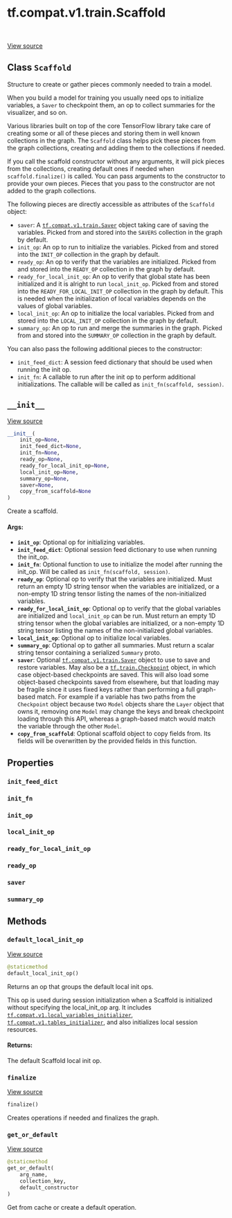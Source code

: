 <div itemscope itemtype="http://developers.google.com/ReferenceObject">
<meta itemprop="name" content="tf.compat.v1.train.Scaffold" />
<meta itemprop="path" content="Stable" />
<meta itemprop="property" content="init_feed_dict"/>
<meta itemprop="property" content="init_fn"/>
<meta itemprop="property" content="init_op"/>
<meta itemprop="property" content="local_init_op"/>
<meta itemprop="property" content="ready_for_local_init_op"/>
<meta itemprop="property" content="ready_op"/>
<meta itemprop="property" content="saver"/>
<meta itemprop="property" content="summary_op"/>
<meta itemprop="property" content="__init__"/>
<meta itemprop="property" content="default_local_init_op"/>
<meta itemprop="property" content="finalize"/>
<meta itemprop="property" content="get_or_default"/>
</div>

# tf.compat.v1.train.Scaffold

<!-- Insert buttons -->

<table class="tfo-notebook-buttons tfo-api" align="left">
</table>

<a target="_blank" href="/code/stable/tensorflow/python/training/monitored_session.py">View source</a>



## Class `Scaffold`

<!-- Start diff -->
Structure to create or gather pieces commonly needed to train a model.



<!-- Placeholder for "Used in" -->

When you build a model for training you usually need ops to initialize
variables, a `Saver` to checkpoint them, an op to collect summaries for
the visualizer, and so on.

Various libraries built on top of the core TensorFlow library take care of
creating some or all of these pieces and storing them in well known
collections in the graph.  The `Scaffold` class helps pick these pieces from
the graph collections, creating and adding them to the collections if needed.

If you call the scaffold constructor without any arguments, it will pick
pieces from the collections, creating default ones if needed when
`scaffold.finalize()` is called.  You can pass arguments to the constructor to
provide your own pieces.  Pieces that you pass to the constructor are not
added to the graph collections.

The following pieces are directly accessible as attributes of the `Scaffold`
object:

* `saver`: A <a href="../../../../tf/compat/v1/train/Saver.md"><code>tf.compat.v1.train.Saver</code></a> object taking care of saving the
variables.
  Picked from and stored into the `SAVERS` collection in the graph by default.
* `init_op`: An op to run to initialize the variables.  Picked from and
  stored into the `INIT_OP` collection in the graph by default.
* `ready_op`: An op to verify that the variables are initialized.  Picked
  from and stored into the `READY_OP` collection in the graph by default.
* `ready_for_local_init_op`: An op to verify that global state has been
  initialized and it is alright to run `local_init_op`.  Picked from and
  stored into the `READY_FOR_LOCAL_INIT_OP` collection in the graph by
  default. This is needed when the initialization of local variables depends
  on the values of global variables.
* `local_init_op`: An op to initialize the local variables.  Picked
  from and stored into the `LOCAL_INIT_OP` collection in the graph by default.
* `summary_op`: An op to run and merge the summaries in the graph.  Picked
  from and stored into the `SUMMARY_OP` collection in the graph by default.

You can also pass the following additional pieces to the constructor:

* `init_feed_dict`: A session feed dictionary that should be used when
   running the init op.
* `init_fn`: A callable to run after the init op to perform additional
  initializations.  The callable will be called as
  `init_fn(scaffold, session)`.

<h2 id="__init__"><code>__init__</code></h2>

<a target="_blank" href="/code/stable/tensorflow/python/training/monitored_session.py">View source</a>

``` python
__init__(
    init_op=None,
    init_feed_dict=None,
    init_fn=None,
    ready_op=None,
    ready_for_local_init_op=None,
    local_init_op=None,
    summary_op=None,
    saver=None,
    copy_from_scaffold=None
)
```

Create a scaffold.


#### Args:


* <b>`init_op`</b>: Optional op for initializing variables.
* <b>`init_feed_dict`</b>: Optional session feed dictionary to use when running the
  init_op.
* <b>`init_fn`</b>: Optional function to use to initialize the model after running
  the init_op.  Will be called as `init_fn(scaffold, session)`.
* <b>`ready_op`</b>: Optional op to verify that the variables are initialized.  Must
  return an empty 1D string tensor when the variables are initialized, or
  a non-empty 1D string tensor listing the names of the non-initialized
  variables.
* <b>`ready_for_local_init_op`</b>: Optional op to verify that the global variables
  are initialized and `local_init_op` can be run. Must return an empty 1D
  string tensor when the global variables are initialized, or a non-empty
  1D string tensor listing the names of the non-initialized global
  variables.
* <b>`local_init_op`</b>: Optional op to initialize local variables.
* <b>`summary_op`</b>: Optional op to gather all summaries.  Must return a scalar
  string tensor containing a serialized `Summary` proto.
* <b>`saver`</b>: Optional <a href="../../../../tf/compat/v1/train/Saver.md"><code>tf.compat.v1.train.Saver</code></a> object to use to save and
  restore variables.  May also be a <a href="../../../../tf/train/Checkpoint.md"><code>tf.train.Checkpoint</code></a> object, in which
  case object-based checkpoints are saved. This will also load some
  object-based checkpoints saved from elsewhere, but that loading may be
  fragile since it uses fixed keys rather than performing a full
  graph-based match. For example if a variable has two paths from the
  `Checkpoint` object because two `Model` objects share the `Layer` object
  that owns it, removing one `Model` may change the keys and break
  checkpoint loading through this API, whereas a graph-based match would
  match the variable through the other `Model`.
* <b>`copy_from_scaffold`</b>: Optional scaffold object to copy fields from. Its
  fields will be overwritten by the provided fields in this function.



## Properties

<h3 id="init_feed_dict"><code>init_feed_dict</code></h3>




<h3 id="init_fn"><code>init_fn</code></h3>




<h3 id="init_op"><code>init_op</code></h3>




<h3 id="local_init_op"><code>local_init_op</code></h3>




<h3 id="ready_for_local_init_op"><code>ready_for_local_init_op</code></h3>




<h3 id="ready_op"><code>ready_op</code></h3>




<h3 id="saver"><code>saver</code></h3>




<h3 id="summary_op"><code>summary_op</code></h3>






## Methods

<h3 id="default_local_init_op"><code>default_local_init_op</code></h3>

<a target="_blank" href="/code/stable/tensorflow/python/training/monitored_session.py">View source</a>

``` python
@staticmethod
default_local_init_op()
```

Returns an op that groups the default local init ops.

This op is used during session initialization when a Scaffold is
initialized without specifying the local_init_op arg. It includes
<a href="../../../../tf/compat/v1/local_variables_initializer.md"><code>tf.compat.v1.local_variables_initializer</code></a>,
<a href="../../../../tf/compat/v1/tables_initializer.md"><code>tf.compat.v1.tables_initializer</code></a>, and also
initializes local session resources.

#### Returns:

The default Scaffold local init op.


<h3 id="finalize"><code>finalize</code></h3>

<a target="_blank" href="/code/stable/tensorflow/python/training/monitored_session.py">View source</a>

``` python
finalize()
```

Creates operations if needed and finalizes the graph.


<h3 id="get_or_default"><code>get_or_default</code></h3>

<a target="_blank" href="/code/stable/tensorflow/python/training/monitored_session.py">View source</a>

``` python
@staticmethod
get_or_default(
    arg_name,
    collection_key,
    default_constructor
)
```

Get from cache or create a default operation.




